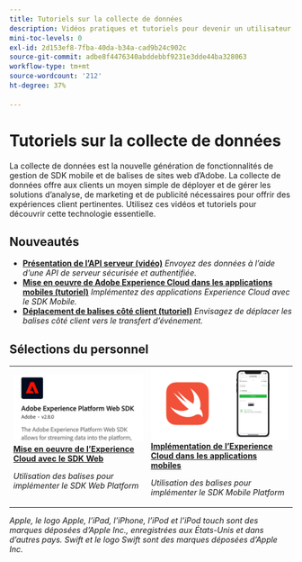 ```yaml
---
title: Tutoriels sur la collecte de données
description: Vidéos pratiques et tutoriels pour devenir un utilisateur expérimenté de la collecte de données
mini-toc-levels: 0
exl-id: 2d153ef8-7fba-40da-b34a-cad9b24c902c
source-git-commit: adbe8f4476340abddebbf9231e3dde44ba328063
workflow-type: tm+mt
source-wordcount: '212'
ht-degree: 37%

---
```


# Tutoriels sur la collecte de données

La collecte de données est la nouvelle génération de fonctionnalités de gestion de SDK mobile et de balises de sites web d’Adobe. La collecte de données offre aux clients un moyen simple de déployer et de gérer les solutions d’analyse, de marketing et de publicité nécessaires pour offrir des expériences client pertinentes. Utilisez ces vidéos et tutoriels pour découvrir cette technologie essentielle.

<div id="whats-new-section">

## Nouveautés

* **[Présentation de l’API serveur (vidéo)](server-api/overview.md)**
  *Envoyez des données à l’aide d’une API de serveur sécurisée et authentifiée.*
* **[Mise en oeuvre de Adobe Experience Cloud dans les applications mobiles (tutoriel)](https://experienceleague.adobe.com/docs/platform-learn/implement-mobile-sdk/overview.html?lang=fr)**
  *Implémentez des applications Experience Cloud avec le SDK Mobile.*
* **[Déplacement de balises côté client (tutoriel)](event-forwarding/consider-moving-tags.md)**
  *Envisagez de déplacer les balises côté client vers le transfert d’événement.*

</div>

<div id="recs-overview-body-1"></div>
<div id="recs-overview-body-2"></div>
<div id="recs-overview-body-3"></div>
<div id="recs-overview-body-4"></div>
<div id="recs-overview-body-5"></div>
<div id="recs-overview-body-6"></div>

<div id="staff-picks-section">

## Sélections du personnel

<table>
<tr>
  <td>
    <a href="https://experienceleague.adobe.com/docs/platform-learn/implement-web-sdk/overview.html?lang=fr" target="_blank">
      <img alt="Implémenter dʼAdobe Experience Cloud avec le SDK web" src="assets/thumb_websdk.png" />
    </a>
    <div>
      <a href="https://experienceleague.adobe.com/docs/platform-learn/implement-web-sdk/overview.html?lang=fr" target="_blank">
    <strong>Mise en oeuvre de l’Experience Cloud avec le SDK Web</strong>
    </a>
    </div>
    <p>
    <em>Utilisation des balises pour implémenter le SDK Web Platform</em>
    <p>
  </td>
  <td>
    <a href="https://experienceleague.adobe.com/docs/platform-learn/implement-mobile-sdk/overview.html?lang=fr" target="_blank">
      <img alt="Mise en oeuvre dans les applications mobiles" src="assets/thumb_swift.png" />
    </a>
    <div>
      <a href="https://experienceleague.adobe.com/docs/platform-learn/implement-mobile-sdk/overview.html?lang=fr" target="_blank">
    <strong>Implémentation de l’Experience Cloud dans les applications mobiles</strong>
    </a>
    </div>
    <p>
    <em>Utilisation des balises pour implémenter le SDK Mobile Platform</em>
    <p>
  </td>
</tr>
</table>

</div>

*Apple, le logo Apple, l’iPad, l’iPhone, l’iPod et l’iPod touch sont des marques déposées d’Apple Inc., enregistrées aux États-Unis et dans d’autres pays. Swift et le logo Swift sont des marques déposées d’Apple Inc.*
